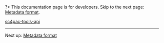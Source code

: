 ?> This documentation page is for developers. Skip to the next page: [Metadata format](metadata.md).

<!-- !> A new version of the API is currently in development. See [API (development version)](api-dev.md). -->

[sc4pac-tools-api](https://raw.githubusercontent.com/memo33/sc4pac-tools/main/api.md ':include')

<!-- [sc4pac-tools-api](sc4pac-tools-api.md ':include') -->

---
Next up: [Metadata format](metadata.md)
